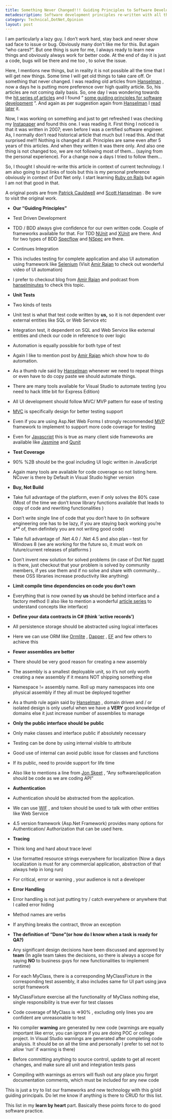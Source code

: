 ```yaml
---
title: Something Never Changed!!! Guiding Principles to Software Development
metadescription: Software development principles re-written with all the links and details.
category: Technical,DotNet,Opinion
layout: post
---
```

I am particularly a lazy guy. I don’t work hard, stay back and never show sad face to issue or bug. Obviously many don’t like me for this. But again “who cares?”. But one thing is sure for me, I always ready to learn new things and obviously always work for better code. At the end of day it is just a code, bugs will be there and me too , to solve the issue.

Here, I mentions new things, but in reality it is not possible all the time that I will get new things. Some time I will get old things to take care off. Or something that never changed. I was reading old articles from [Hanselman][1] , now a days he is putting more preference over high quality article. So, his articles are not coming daily basis. So, one day I was wondering towards the [hit series of articles][2] and I found “ [some guiding principles for software development][3] ”. And again as per suggestion again from [Hanselman][4] I [read later][5] it.


Now, I was working on something and just to get refreshed I was checking my [Instapaper][6] and found this one. I was reading it. First thing I noticed is that it was written in 2007; even before I was a certified software engineer. As, I normally don’t read historical article that much but I read this. And that surprised me!!! Nothing is changed at all. Principles are same even after 5 years of this articles. And when they written it was there only. And also one thing is not changed too, we are not following most of them… (saying from the personal experience). For a change now a days I tried to follow them…

<!--excerpt-->
So, I thought I should re-write this article in context of current technology. I am also going to put links of tools but this is my personal preference obviously in context of Dot Net only. I start learning [Ruby on Rails][7] but again I am not that good in that.

A original posts are from [Patrick Cauldwell][8] and [Scott Hanselman][3] . Be sure to visit the original work.


*   **Our “Guiding Principles”** 
*   Test Driven Development
*   TDD / BDD always give confidence for our own written code. Couple of frameworks available for that. For TDD [NUnit][9] and [XUnit][10] are there. And for two types of BDD [Specflow][11] and [NSpec][12] are there. 

*   Continues Integration
*   This includes testing for complete application and also UI automation using framework like [Selenium][13] (Visit [Amir Rajan][14] to check out wonderful video of UI automation) 
*   I prefer to checkout blog from [Amir Rajan][14] and podcast from [hanselminutes][15] to check this topic. 

*   **Unit Tests** 
*   Two kinds of tests
*   Unit test is what that test code written by **us,** so it is not dependent over external entities like SQL or Web Service etc 
*   Integration test, it dependent on SQL and Web Service like external entities and check our code in reference to over logic

*   Automation is equally possible for both type of test
*   Again I like to mention post by [Amir Rajan][14] which show how to do automation. 
*   As a thumb rule said by [Hanselman][4] whenever we need to repeat things or even have to do copy paste we should automate things. 
*   There are many tools available for Visual Studio to automate testing (you need to hack little bit for Express Edition)

*   All UI development should follow MVC/ MVP pattern for ease of testing
*   [MVC][16] is specifically design for better testing support 
*   Even if you are using Asp.Net Web Forms I strongly recommended [MVP][17] framework to implement to support more code coverage for testing 
*   Even for [Javascript][18] this is true as many client side frameworks are available like [Jasmine][19] and [Qunit][20] 

*   **Test Coverage** 
*   90% %2B should be the goal including UI logic written in JavaScript
*   Again many tools are available for code coverage so not listing here. NCover is there by Default in Visual Studio higher version

*   **Buy, Not Build** 
*   Take full advantage of the platform, even if only solves the 80% case (Most of the time we don’t know library functions available that leads to copy of code and rewriting functionalities )
*   Don’t write single line of code that you don’t have to (in software engineering one has to be lazy, if you are staying back working you’re a** of, then definitely you are not writing good code)
*   Take full advantage of .Net 4.0 / .Net 4.5 and also plan – test for Windows 8 (we are working for the future so, it must work on future/current releases of platforms )
*   Don’t invent new solution for solved problems (in case of Dot Net [nuget][21] is there, just checkout that your problem is solved by community members, if yes use them and if no solve and share with community… these OSS libraries increase productivity like anything) 

*   **Limit compile time dependencies on code you don’t own** 
*   Everything that is now owned by **us** should be behind interface and a factory method (I also like to mention a wonderful [article series][22] to understand concepts like interface) 

*   **Define your data contracts in C# (think ‘active records’)** 
*   All persistence storage should be abstracted using logical interfaces
*   Here we can use ORM like [Ormlite][23] , [Dapper][24] , [EF][25] and few others to achieve this 

*   **Fewer assemblies are better** 
*   There should be very good reason for creating a new assembly
*   The assembly is a smallest deployable unit, so it’s not only worth creating a new assembly if it means NOT shipping something else
*   Namespace != assembly name. Roll up many namespaces into one physical assembly if they all must be deployed together
*   As a thumb rule again said by [Hanselman][4] , domain driven and / or isolated design is only useful when we have a **VERY** good knowledge of domains else it just increase number of assemblies to manage 

*   **Only the public interface should be public** 
*   Only make classes and interface public if absolutely necessary
*   Testing can be done by using internal visible to attribute
*   Good use of internal can avoid public issue for classes and functions
*   If its public, need to provide support for life time
*   Also like to mentions a line from [Jon Skeet][26] , “Any software/application should be code as we are coding API” 

*   **Authentication** 
*   Authentication should be abstracted from the application.
*   We can use [WIF][27] , and token should be used to talk with other entities like Web Service 
*   4.5 version framework (Asp.Net Framework) provides many options for Authentication/ Authorization that can be used here.

*   **Tracing** 
*   Think long and hard about trace level
*   Use formatted resource strings everywhere for localization (Now a days localization is must for any commercial application, abstraction of that always help in long run)
*   For critical, error or warning , your audience is not a developer

*   **Error Handling** 
*   Error handling is not just putting try / catch everywhere or anywhere that I called error hiding
*   Method names are verbs
*   If anything breaks the contract, throw an exception

*   **The definition of “Done”(or how do I know when a task is ready for QA?)** 
*   Any significant design decisions have been discussed and approved by **team** (In agile team takes the decisions, so there is always a scope for saying **NO** to business guys for new functionalities to implement runtime) 
*   For each MyClass, there is a corresponding MyClassFixture in the corresponding test assembly, it also includes same for UI part using java script framework
*   MyClassFixture exercise all the functionality of MyClass nothing else, single responsibility is true ever for test classes
*   Code coverage of MyClass is =&gt;90% , excluding only lines you are confident are unreasonable to test
*   No compiler **warning** are generated by new code (warnings are equally important like error, you can ignore if you are doing POC or college project. In Visual Studio warnings are generated after completing code analysis. It should be on all the time and personally I prefer to set not to allow ‘run’ if warning is there) 
*   Before committing anything to source control, update to get all recent changes, and make sure all unit and integration tests pass
*   Compiling with warnings as errors will flush out any place you forgot documentation comments, which must be included for any new code

This is just a try to list our frameworks and new technology with this g/old guiding principals. Do let me know if anything is there to CRUD for this list.


This list in my **learn by heart** part. Basically these points force to do good software practice.

 [1]: http://www.hanselman.com
 [2]: http://www.hanselman.com/blog/GreatestHits.aspx
 [3]: http://www.hanselman.com/blog/SomeGuidingPrinciplesForSoftwareDevelopment.aspx
 [4]: http://www.hanselman.com/
 [5]: http://www.hanselman.com/blog/InstapaperDeliveredToYourKindleChangesHowYouConsumeWebContentPlusIFTTTBlogsAndMore.aspx
 [6]: http://www.instapaper.com
 [7]: http://rubyonrails.org/
 [8]: http://www.cauldwell.net/patrick/blog/ThisIBelieveTheDeveloperEdition.aspx
 [9]: http://www.nunit.org/
 [10]: http://xunit.codeplex.com/
 [11]: http://specflow.org
 [12]: http://nspec.org/
 [13]: http://seleniumhq.org/
 [14]: http://amirrajan.net/
 [15]: http://www.hanselminutes.com/339/continuous-delivery-with-jez-humble-and-martin-fowler
 [16]: http://asp.net/mvc
 [17]: http://webformsmvp.com/
 [18]: http://vanilla-js.com/
 [19]: http://pivotal.github.com/jasmine/
 [20]: http://qunitjs.com/
 [21]: http://nuget.org/
 [22]: http://simpleprogrammer.com/back-to-basics-series/
 [23]: https://github.com/ServiceStack/ServiceStack.OrmLite
 [24]: https://github.com/SamSaffron/dapper-dot-net
 [25]: http://msdn.microsoft.com/en-us/data/ef.aspx
 [26]: https://twitter.com/jonskeet
 [27]: http://msdn.microsoft.com/en-in/security/aa570351.aspx